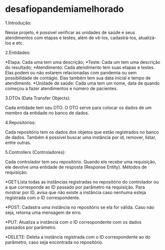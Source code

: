 # desafiopandemiamelhorado

1.Introdução:

 Nesse projeto, é possível verificar as unidades de saúde e seus atendimentos com etapas e testes, além de vê-los, cadastrá-los, atualizá-los e etc.

2.Entidades:

 *Etapa: Cada uma tem uma descrição;
 *Teste: Cada um tem uma descrição do resultado;
 *Atendimento: Cada atendimento tem suas etapas e testes. Elas podem ou não estarem relacionadas com pandemia ou sem possibilidade de contágio. Elas também tem sua data
inicial e tempo de atendimento.
 *Unidade de saúde: Cada uma tem um nome, data de quando começou a fazer atendimentos e número de pacientes.

3.DTOs (Data Transfer Objects):

   Cada entidade tem seu DTO. O DTO serve para colocar os dados de um membro da entidade no banco de dados.
  
4.Repositórios:

   Cada repositório tem os dados dos objetos que estão registrados no banco de dados. Também é possível buscar uma instância por id, remover, listar, entre outras.
  
5.Controllers (Controladores):

   Cada controlador tem seu repositório. Quando ele recebe uma requisição, ele devolve uma entidade de resposta (Response Entity).
  Métodos de requisição:
  
   *GET:Lista todas as instâncias registradas no repositório do controlador ou a que corresponde ao ID passado por parâmetro na requisição. Para mostrar por ID,
  avisa que não existe a instância caso nenhuma esteja registrada com o ID correspondente.
  
   *POST: Cadastra uma instância no repositório se ela for válida. Caso não seja, retorna uma mensagem de erro.
  
   *PUT: Atualiza a instância com o ID correspondente com os dados passados por parâmetro.
  
   *DELETE: Deleta a instância registrada com o ID correspondente ao do parâmetro, caso seja encontrada no repositório.

